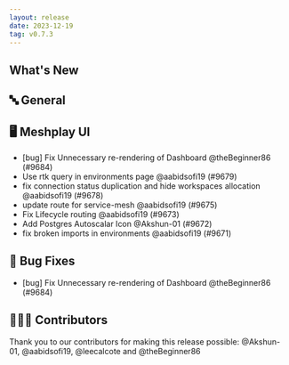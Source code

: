 ```yaml
---
layout: release
date: 2023-12-19
tag: v0.7.3
---
```


## What's New
## 🔤 General
## 🖥 Meshplay UI

- [bug] Fix Unnecessary re-rendering of Dashboard  @theBeginner86 (#9684)
- Use rtk query in environments page  @aabidsofi19 (#9679)
- fix connection status duplication and hide workspaces allocation @aabidsofi19 (#9678)
- update route for service-mesh @aabidsofi19 (#9675)
- Fix Lifecycle routing @aabidsofi19 (#9673)
- Add Postgres Autoscalar Icon @Akshun-01 (#9672)
- fix broken imports in environments @aabidsofi19 (#9671)

## 🐛 Bug Fixes

- [bug] Fix Unnecessary re-rendering of Dashboard  @theBeginner86 (#9684)

## 👨🏽‍💻 Contributors

Thank you to our contributors for making this release possible:
@Akshun-01, @aabidsofi19, @leecalcote and @theBeginner86
